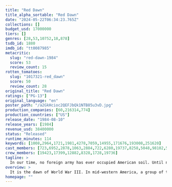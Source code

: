 ```yaml
---
title: "Red Dawn"
title_alpha_sortable: "Red Dawn"
date: "2024-05-22T06:34:23.765Z"
collections: []
budget_usd: 17000000
tiers: []
genres: [28,53,10752,18,878]
tsdb_id: 1880
imdb_id: "tt0087985"
metacritic:
  slug: "red-dawn-1984"
  score: 53
  review_count: 15
rotten_tomatoes:
  slug: "1017321-red_dawn"
  score: 50
  review_count: 28
original_title: "Red Dawn"
ratings: ["PG-13"]
original_language: "en"
poster_path: "/a2GkHcioc2QEFJbQk1NTB85u3vD.jpg"
production_companies: [60,216314,774]
production_countries: ["US"]
release_date: "1984-08-10"
release_years: [1984]
revenue_usd: 38400000
status: "Released"
runtime_minutes: 114
keywords: [1008,2964,1721,1981,4278,7059,14955,171676,193008,251620]
cast_members: [723,6952,2878,1063,2884,722,6280,19737,8258,5048,98102,55841,39036,1735,65019,12298,1169,1221566,44819,16583]
crew_members: [19423,17399,12882,8328,1728,19736]
tagline: >
  In our time, no foreign army has ever occupied American soil. Until now.
overview: >
  It is the dawn of World War III. In mid-western America, a group of teenagers band together to defend their town—and their country—from invading Soviet forces.
homepage: ""
---
```

